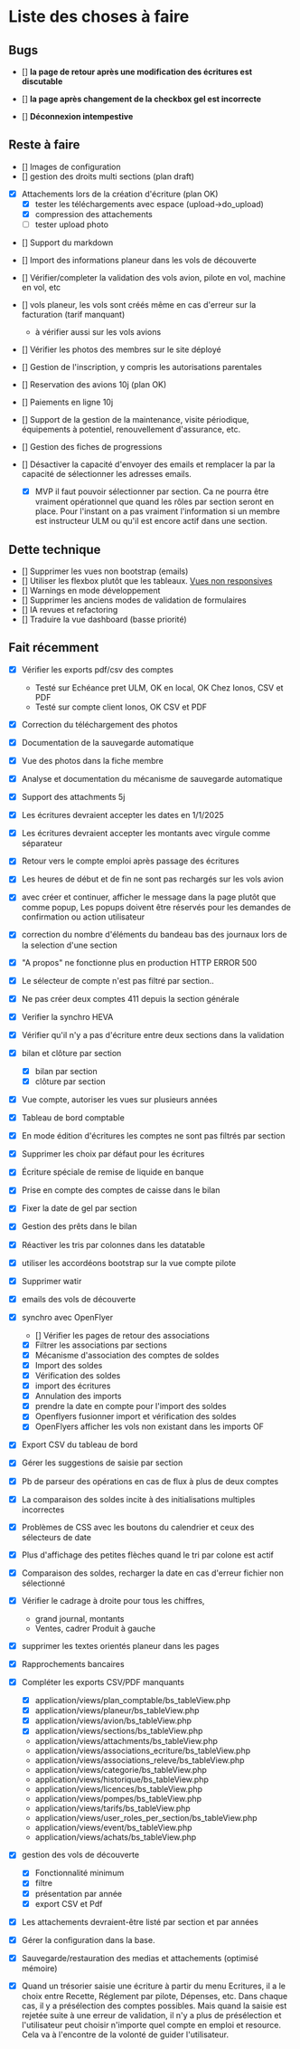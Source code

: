 # Liste des choses à faire


## Bugs

* [] **la page de retour après une modification des écritures est discutable**
* [] **la page après changement de la checkbox gel est incorrecte**
  
* [] **Déconnexion intempestive**


  
## Reste à faire

* [] Images de configuration
* [] gestion des droits multi sections (plan draft)

* [x] Attachements lors de la création d'écriture (plan OK)
  * [x] tester les téléchargements avec espace (upload->do_upload)
  * [x] compression des attachements
  * [ ] tester upload photo

* [] Support du markdown
  
* [] Import des informations planeur dans les vols de découverte
  
* [] Vérifier/completer la validation des vols avion, pilote en vol, machine en vol, etc
* [] vols planeur, les vols sont créés même en cas d'erreur sur la facturation (tarif manquant)
  - à vérifier aussi sur les vols avions
  
* [] Vérifier les photos des membres sur le site déployé
* [] Gestion de l'inscription, y compris les autorisations parentales
  
* [] Reservation des avions                                   10j (plan OK)
* [] Paiements en ligne                                       10j
* [] Support de la gestion de la maintenance, visite périodique, équipements à potentiel, renouvellement d'assurance, etc.
* [] Gestion des fiches de progressions

* [] Désactiver la capacité d'envoyer des emails et remplacer la par la capacité de sélectionner les adresses emails.
  * [x] MVP
  il faut pouvoir sélectionner par section. Ca ne pourra être vraiment opérationnel que quand les rôles par section seront en place. Pour l'instant on a pas vraiment l'information si un membre est instructeur ULM ou qu'il est encore actif dans une section.

## Dette technique

* [] Supprimer les vues non bootstrap (emails)
* [] Utiliser les flexbox plutôt que les tableaux. [Vues non responsives](./reviews/non_responsive_views.md)
* [] Warnings en mode développement
* [] Supprimer les anciens modes de validation de formulaires
* [] IA revues et refactoring
* [] Traduire la vue dashboard (basse priorité)


## Fait récemment

* [x] Vérifier les exports pdf/csv des comptes
  * Testé sur Echéance pret ULM, OK en local, OK Chez Ionos, CSV et PDF
  * Testé sur compte client Ionos, OK CSV et PDF
* [x] Correction du téléchargement des photos                                  
* [x] Documentation de la sauvegarde automatique            
* [x] Vue des photos dans la fiche membre            
* [x] Analyse et documentation du mécanisme de sauvegarde automatique
* [x] Support des attachments                                  5j
* [x] Les écritures devraient accepter les dates en 1/1/2025
* [x] Les écritures devraient accepter les montants avec virgule comme séparateur
* [x] Retour vers le compte emploi après passage des écritures
* [x] Les heures de début et de fin ne sont pas rechargés sur les vols avion
* [x] avec créer et continuer, afficher le message dans la page plutôt que comme popup, Les popups doivent être réservés pour les demandes de confirmation ou action utilisateur 
* [x] correction du nombre d'éléments du bandeau bas des journaux lors de la selection d'une section
* [x] "A propos" ne fonctionne plus en production HTTP ERROR 500
* [x] Le sélecteur de compte n'est pas filtré par section..
* [x] Ne pas créer deux comptes 411 depuis la section générale
* [x] Verifier la synchro HEVA
* [x] Vérifier qu'il n'y a pas d'écriture entre deux sections dans la validation
* [x] bilan et clôture par section
  * [x] bilan par section
  * [x] clôture par section
* [x] Vue compte, autoriser les vues sur plusieurs années
* [x] Tableau de bord comptable
* [x] En mode édition d'écritures les comptes ne sont pas filtrés par section
* [x] Supprimer les choix par défaut pour les écritures
* [x] Écriture spéciale de remise de liquide en banque
* [x] Prise en compte des comptes de caisse dans le bilan
* [x] Fixer la date de gel par section
* [x] Gestion des prêts dans le bilan
* [x] Réactiver les tris par colonnes dans les datatable
* [x] utiliser les accordéons bootstrap sur la vue compte pilote
* [x] Supprimer watir
* [x] emails des vols de découverte

* [x] synchro avec OpenFlyer
  * [] Vérifier les pages de retour des associations
  * [x] Filtrer les associations par sections
  * [x] Mécanisme d'association des comptes de soldes 
  * [x] Import des soldes
  * [x] Vérification des soldes
  * [x] import des écritures
  * [x] Annulation des imports
  * [x] prendre la date en compte pour l'import des soldes
  * [x] Openflyers fusionner import et vérification des soldes
  * [x] OpenFlyers afficher les vols non existant dans les imports OF
* [x] Export CSV du tableau de bord
* [x] Gérer les suggestions de saisie par section
* [x] Pb de parseur des opérations en cas de flux à plus de deux comptes
* [x] La comparaison des soldes incite à des initialisations multiples incorrectes
* [x] Problèmes de CSS avec les boutons du calendrier et ceux des sélecteurs de date
* [x] Plus d'affichage des petites flèches quand le tri par colone est actif
* [x] Comparaison des soldes, recharger la date en cas d'erreur fichier non sélectionné
* [x] Vérifier le cadrage à droite pour tous les chiffres, 
  * grand journal, montants
  * Ventes, cadrer Produit à gauche
* [x] supprimer les textes orientés planeur dans les pages
* [x] Rapprochements bancaires
  
* [x] Compléter les exports CSV/PDF manquants

  - [x] application/views/plan_comptable/bs_tableView.php
  - [x] application/views/planeur/bs_tableView.php
  - [x] application/views/avion/bs_tableView.php
  - [x] application/views/sections/bs_tableView.php

  - application/views/attachments/bs_tableView.php
  - application/views/associations_ecriture/bs_tableView.php
  - application/views/associations_releve/bs_tableView.php
  - application/views/categorie/bs_tableView.php
  - application/views/historique/bs_tableView.php
  - application/views/licences/bs_tableView.php
  - application/views/pompes/bs_tableView.php
  - application/views/tarifs/bs_tableView.php
  - application/views/user_roles_per_section/bs_tableView.php
  - application/views/event/bs_tableView.php
  - application/views/achats/bs_tableView.php

* [x] gestion des vols de découverte
  * [x] Fonctionnalité minimum
  * [x] filtre
  * [x] présentation par année
  * [x] export CSV et Pdf

* [x] Les attachements devraient-être listé par section et par années
* [x] Gérer la configuration dans la base.
* [x] Sauvegarde/restauration des medias et attachements (optimisé mémoire)

* [x] Quand un trésorier saisie une écriture à partir du menu Ecritures, il a le choix entre Recette, Réglement par pilote, Dépenses, etc. Dans chaque cas, il y a présélection des comptes possibles. Mais quand la saisie est rejetée suite à une erreur de validation, il n'y a plus de présélection et l'utilisateur peut choisir n'importe quel compte en emploi et resource. Cela va à l'encontre de la volonté de guider l'utilisateur.
